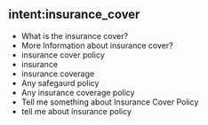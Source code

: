 ## intent:insurance_cover
- What is the insurance cover?
- More Information about insurance cover?
- insurance cover policy
- insurance
- insurance coverage
- Any safegaurd policy
- Any insurance coverage policy
- Tell me something about Insurance Cover Policy
- tell me about insurance policy
